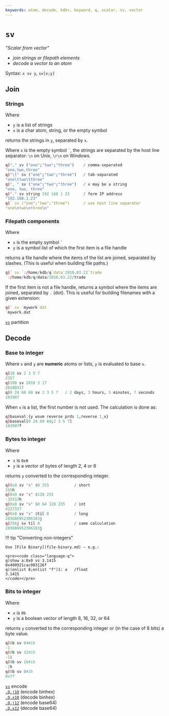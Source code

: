 ```yaml
---
keywords: atom, decode, kdb+, keyword, q, scalar, sv, vector
---
```


<div style="float: right">
<i class="fas fa-wrench fa-5x"></i>
</div>

# `sv`



_“Scalar from vector”_

-   _join strings or filepath elements_
-   _decode a vector to an atom_

Syntax: `x sv y`, `sv[x;y]`


## Join


### Strings

Where 

-   `y` is a list of strings
-   `x` is a char atom, string, or the empty symbol

returns the strings in `y`, separated by `x`. 

Where `x` is the empty symbol `` ` ``, the strings are separated by the host line separator: `\n` on Unix, `\r\n` on Windows.

```q 
q)"," sv ("one";"two";"three")    / comma-separated
"one,two,three"
q)"\t" sv ("one";"two";"three")   / tab-separated
"one\ttwo\tthree"
q)", " sv ("one";"two";"three")   / x may be a string
"one, two, three"
q)"." sv string 192 168 1 23      / form IP address
"192.168.1.23"
q)` sv ("one";"two";"three")      / use host line separator
"one\ntwo\nthree\n"
```


### Filepath components

Where

-   `x` is the empty symbol `` ` ``
-   `y` is a symbol list of which the first item is a file handle

returns a file handle where the items of the list are joined, separated by slashes. (This is useful when building file paths.)

```q 
q)` sv `:/home/kdb/q`data`2010.03.22`trade
`:/home/kdb/q/data/2010.03.22/trade
```

If the first item is not a file handle, returns a symbol where the items are joined, separated by `.` (dot). This is useful for building filenames with a given extension:

```q 
q)` sv `mywork`dat
`mywork.dat
```


<i class="far fa-hand-point-right"></i> 
[`vs`](vs.md#partition) partition


## Decode


### Base to integer

Where `x` and `y` are **numeric** atoms or lists, `y` is evaluated to base `x`.

```q
q)10 sv 2 3 5 7
2357
q)100 sv 2010 3 17
20100317
q)0 24 60 60 sv 2 3 5 7   / 2 days, 3 hours, 5 minutes, 7 seconds
183907
```

When `x` is a list, the first number is not used. The calculation is done as:

```q
q)baseval:{y wsum reverse prds 1,reverse 1_x}
q)baseval[0 24 60 60;2 3 5 7]
183907f
```


### Bytes to integer

Where 

-   `x` is `0x0`
-   `y` is a vector of bytes of length 2, 4 or 8

returns `y` converted to the corresponding integer.

```q
q)0x0 sv "x" $0 255           / short
255h
q)0x0 sv "x" $128 255
-32513h
q)0x0 sv "x" $0 64 128 255    / int
4227327
q)0x0 sv "x" $til 8           / long
283686952306183j
q)256j sv til 8               / same calculation
283686952306183j
```

!!! tip "Converting non-integers" 

    Use [File Binary](file-binary.md) – e.g.:

    <pre><code class="language-q">
    q)show a:0x0 vs 3.1415
    0x400921cac083126f
    q)(enlist 8;enlist "f")1: a   /float
    3.1415
    </code></pre>


### Bits to integer

Where 

-   `x` is `0b`
-   `y` is a boolean vector of length 8, 16, 32, or 64

returns `y` converted to the corresponding integer or (in the case of 8 bits) a byte value.

```q
q)0b sv 64#1b
-1
q)0b sv 32#1b
-1i
q)0b sv 16#1b
-1h
q)0b sv 8#1b
0xff
```

<i class="far fa-hand-point-right"></i> 
[`vs`](vs.md#encode) encode  
[`.Q.j10`](dotq.md#qj10-encode-binhex) (encode binhex)   
[`.Q.x10`](dotq.md#qx10-decode-binhex) (decode binhex)   
[`.Q.j12`](dotq.md#qj12-encode-base64) (encode base64)   
[`.Q.x12`](dotq.md#qx12-decode-base64) (decode base64)

